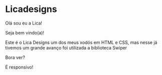 # Licadesigns
Olá sou eu a Lica!

Seja bem vindo(a)!

Este é o Lica Designs um dos meus xodós em HTML e CSS, mas nesse já tivemos um grande avanço 
foi utilizada a biblioteca Swiper

Bora ver?

É responsivo!
